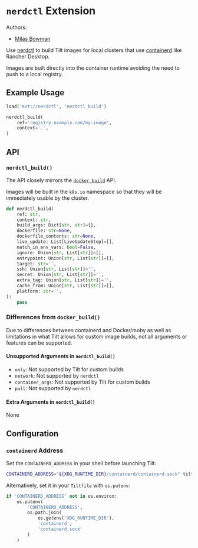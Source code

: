 # `nerdctl` Extension

Authors:

* [Milas Bowman](https://github.com/milas)

Use [nerdctl][] to build Tilt images for local clusters that use [containerd][] like Rancher Desktop.

Images are built directly into the container runtime avoiding the need to push to a local registry.

## Example Usage

```python
load('ext://nerdctl', 'nerdctl_build')

nerdctl_build(
    ref='registry.example.com/my-image',
    context='.',
)
```

## API

### `nerdctl_build()`

The API closely mirrors the [`docker_build`][docker_build] API.

Images will be built in the `k8s.io` namespace so that they will be immediately usable by the cluster.

```python
def nerdctl_build(
    ref: str,
    context: str,
    build_args: Dict[str, str]={},
    dockerfile: str=None,
    dockerfile_contents: str=None,
    live_update: List[LiveUpdateStep]=[],
    match_in_env_vars: bool=False,
    ignore: Union[str, List[str]]=[],
    entrypoint: Union[str, List[str]]=[],
    target: str='',
    ssh: Union[str, List[str]]='',
    secret: Union[str, List[str]]='',
    extra_tag: Union[str, List[str]]='',
    cache_from: Union[str, List[str]]=[],
    platform: str='',
):
    pass
```

### Differences from `docker_build()`

Due to differences between containerd and Docker/moby as well as limitations in what Tilt allows for custom image builds, not all arguments or features can be supported.

#### Unsupported Arguments in `nerdctl_build()`

* `only`: Not supported by Tilt for custom builds
* `network`: Not supported by `nerdctl`
* `container_args`: Not supported by Tilt for custom builds
* `pull`: Not supported by `nerdctl`

#### Extra Arguments in `nerdctl_build()`

None

## Configuration

### `containerd` Address

Set the `CONTAINERD_ADDRESS` in your shell before launching Tilt:

```bash
CONTAINERD_ADDRESS="${XDG_RUNTIME_DIR}/containerd/containerd.sock" tilt up
```

Alternatively, set it in your `Tiltfile` with `os.putenv`:

```python
if 'CONTAINERD_ADDRESS' not in os.environ:
    os.putenv(
        'CONTAINERD_ADDRESS',
        os.path.join(
            os.getenv('XDG_RUNTIME_DIR'),
            'containerd',
            'containerd.sock'
        )
    )
```

[nerdctl]: https://github.com/containerd/nerdctl
[containerd]: https://github.com/containerd/containerd
[docker_build]: https://docs.tilt.dev/api.html#api.docker_build
